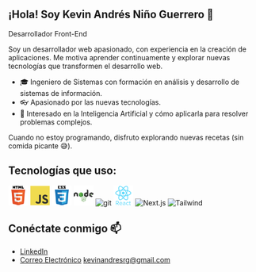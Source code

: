 ## ¡Hola! Soy Kevin Andrés Niño Guerrero 👋
Desarrollador Front-End

Soy un desarrollador web apasionado, con experiencia en la creación de aplicaciones. Me motiva aprender continuamente y explorar nuevas tecnologías que transformen el desarrollo web.

* 🎓 Ingeniero de Sistemas con formación en análisis y desarrollo de sistemas de información.
* 👓 Apasionado por las nuevas tecnologías.
* 🤖 Interesado en la Inteligencia Artificial y cómo aplicarla para resolver problemas complejos.

Cuando no estoy programando, disfruto explorando nuevas recetas (sin comida picante 😅).


## Tecnologías que uso:
<div style="flex">
  <img src="https://raw.githubusercontent.com/devicons/devicon/master/icons/html5/html5-original-wordmark.svg" alt="html" width="40" height="40"/> 
  <img src="https://raw.githubusercontent.com/devicons/devicon/master/icons/javascript/javascript-original.svg" alt="javascript" width="40" height="40"/>
  <img src="https://raw.githubusercontent.com/devicons/devicon/master/icons/css3/css3-original-wordmark.svg" alt="css" width="40" height="40"/>
  <img src="https://raw.githubusercontent.com/devicons/devicon/master/icons/nodejs/nodejs-original-wordmark.svg" alt="node" width="40" height="40"/>
  <img src="https://camo.githubusercontent.com/ff5301ef7472dbdf522b776167a8af8c326299fe8175e53f6b052bbcc04533e3/68747470733a2f2f7777772e766563746f726c6f676f2e7a6f6e652f6c6f676f732f6769742d73636d2f6769742d73636d2d69636f6e2e737667" alt="git" width="40" height="40"/>
  <img src="https://raw.githubusercontent.com/devicons/devicon/master/icons/react/react-original-wordmark.svg" alt="react" width="40" height="40"/>
  <img src="https://pbs.twimg.com/profile_images/1565710214019444737/if82cpbS_400x400.jpg" alt="Next.js" width="40" height="40"/>
  <img src="https://cdn.worldvectorlogo.com/logos/tailwindcss.svg" alt="Tailwind" width="40" height="40"/>
  
</div>


## Conéctate conmigo 📫

- [LinkedIn](https://www.linkedin.com/in/kevin-niño-guerrero/)
- [Correo Electrónico](kevinandresrg@gmail.com) kevinandresrg@gmail.com
